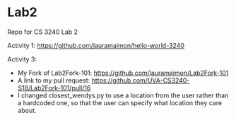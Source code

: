 # Lab2
Repo for CS 3240 Lab 2

Activity 1: https://github.com/lauramaimon/hello-world-3240

Activity 3:
- My Fork of Lab2Fork-101: https://github.com/lauramaimon/Lab2Fork-101
- A link to my pull request: https://github.com/UVA-CS3240-S18/Lab2Fork-101/pull/16
- I changed closest_wendys.py to use a location from the user rather than a hardcoded one, so that the user can specify what location they care about.
